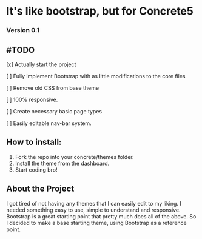 # It's like bootstrap, but for Concrete5
### Version 0.1

## #TODO
[x] Actually start the project

[  ] Fully implement Bootstrap with as little modifications to the core files

[  ] Remove old CSS from base theme

[  ] 100% responsive.

[  ] Create necessary basic page types

[  ] Easily editable nav-bar system.

## How to install:

1. Fork the repo into your concrete/themes folder.
2. Install the theme from the dashboard. 
3. Start coding bro!

## About the Project
I got tired of not having any themes that I can easily edit to my liking. 
I needed something easy to use, simple to understand and responsive.
Bootstrap is a great starting point that pretty much does all of the above.
So I decided to make a base starting theme, using Bootstrap as a reference point.
